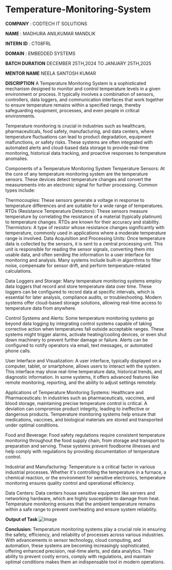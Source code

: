 # Temperature-Monitoring-System

**COMPANY** : CODTECH IT SOLUTIONS

**NAME** : MADHURA ANILKUMAR MANDLIK

**INTERN ID** : CT08FRL

**DOMAIN** : EMBEDDED SYSTEMS 

**BATCH DURATION** DECEMBER 25TH,2024 TO JANUARY 25TH,2025

**MENTOR NAME** NEELA SANTOSH KUMAR

**DISCRIPTION** 
A Temperature Monitoring System is a sophisticated mechanism designed to monitor and control temperature levels in a given environment or process. It typically involves a combination of sensors, controllers, data loggers, and communication interfaces that work together to ensure temperature remains within a specified range, thereby safeguarding equipment, processes, and even people in critical environments.

Temperature monitoring is crucial in industries such as healthcare, pharmaceuticals, food safety, manufacturing, and data centers, where temperature fluctuations can lead to product degradation, equipment malfunctions, or safety risks. These systems are often integrated with automated alerts and cloud-based data storage to provide real-time monitoring, historical data tracking, and proactive responses to temperature anomalies.

Components of a Temperature Monitoring System
Temperature Sensors: At the core of any temperature monitoring system are the temperature sensors. These devices detect temperature changes and convert the measurements into an electronic signal for further processing. Common types include:

Thermocouples: These sensors generate a voltage in response to temperature differences and are suitable for a wide range of temperatures.
RTDs (Resistance Temperature Detectors): These sensors measure temperature by correlating the resistance of a material (typically platinum) to temperature changes. RTDs are known for their accuracy and stability.
Thermistors: A type of resistor whose resistance changes significantly with temperature, commonly used in applications where a moderate temperature range is involved.
Data Acquisition and Processing Units: Once temperature data is collected by the sensors, it is sent to a central processing unit. This unit is responsible for reading the sensor signals, converting them into usable data, and often sending the information to a user interface for monitoring and analysis. Many systems include built-in algorithms to filter noise, compensate for sensor drift, and perform temperature-related calculations.

Data Loggers and Storage: Many temperature monitoring systems employ data loggers that record and store temperature data over time. These loggers can be configured to record data at specific intervals, which is essential for later analysis, compliance audits, or troubleshooting. Modern systems offer cloud-based storage solutions, allowing real-time access to temperature data from anywhere.

Control Systems and Alerts: Some temperature monitoring systems go beyond data logging by integrating control systems capable of taking corrective action when temperatures fall outside acceptable ranges. These systems might trigger alarms, activate heating/cooling devices, or even shut down machinery to prevent further damage or failure. Alerts can be configured to notify operators via email, text messages, or automated phone calls.

User Interface and Visualization: A user interface, typically displayed on a computer, tablet, or smartphone, allows users to interact with the system. This interface may show real-time temperature data, historical trends, and diagnostic information. In some systems, it offers advanced features like remote monitoring, reporting, and the ability to adjust settings remotely.

Applications of Temperature Monitoring Systems:
Healthcare and Pharmaceuticals: In industries such as pharmaceuticals, vaccines, and blood storage, maintaining precise temperature control is critical. A deviation can compromise product integrity, leading to ineffective or dangerous products. Temperature monitoring systems help ensure that medications, vaccines, and biological materials are stored and transported under optimal conditions.

Food and Beverage: Food safety regulations require consistent temperature monitoring throughout the food supply chain, from storage and transport to preparation and serving. These systems prevent foodborne illnesses and help comply with regulations by providing documentation of temperature control.

Industrial and Manufacturing: Temperature is a critical factor in various industrial processes. Whether it's controlling the temperature in a furnace, a chemical reaction, or the environment for sensitive electronics, temperature monitoring ensures quality control and operational efficiency.

Data Centers: Data centers house sensitive equipment like servers and networking hardware, which are highly susceptible to damage from heat. Temperature monitoring ensures that the ambient temperature remains within a safe range to prevent overheating and ensure system reliability.


**Output of Task**
![Image](https://github.com/user-attachments/assets/cb4a8e07-9f58-4663-83f2-aa0137e816c4)


**Conclusion:**
Temperature monitoring systems play a crucial role in ensuring the safety, efficiency, and reliability of processes across various industries. With advancements in sensor technology, cloud computing, and automation, these systems are becoming increasingly sophisticated, offering enhanced precision, real-time alerts, and data analytics. Their ability to prevent costly errors, comply with regulations, and maintain optimal conditions makes them an indispensable tool in modern operations.



